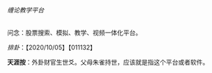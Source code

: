 ###### 缠论教学平台

问念：股票搜索、模拟、教学、视频一体化平台。

$排卦：【2020/10/05】【011132】$



**天涯按**：外卦财官生世爻。父母朱雀持世，应该就是指这个平台或者软件。